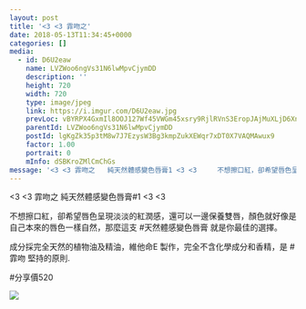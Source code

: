 ```yaml
---
layout: post
title: '<3 <3 霏吻之' 
date: 2018-05-13T11:34:45+0000 
categories: [] 
media:
  - id: D6U2eaw
    name: LVZWoo6ngVs31N6lwMpvCjymDD
    description: ''   
    height: 720
    width: 720
    type: image/jpeg
    link: https://i.imgur.com/D6U2eaw.jpg
    prevLoc: vBYRPX4GxmIl8OOJ127Wf45VWGm45xsry9RjlRVnS3EropJAjMuXLjD6XnXvIzB4WXknJpFXkDLYQ9GqfVEQrgjzlEfX0Qy119RKSDjpK0KMk2sq8gMg7Km6hWrXYQxg7mCLy3PnqkZGs5G1149jGLcY5Dw8ZE0QIznEYQPPqOf0Q8gAEOO3FAQl8jA6OGCzxEDX69XqTpYMV6Kyo3T5ZPlnYxABSjJmR1zWxEilVPMzWMQyIK1jDWBjg0soRvxLzwBX
    parentId: LVZWoo6ngVs31N6lwMpvCjymDD
    postId: lgKgZk35p3tM8w7J7EzysW3Bg3kmpZukXEWqr7xDT0X7VAQMAwux9
    factor: 1.00
    portrait: 0
    mInfo: dSBKroZMlCmChGs
message: '<3 <3 霏吻之   純天然體感變色唇膏1 <3 <3     不想擦口紅，卻希望唇色呈現淡淡的紅潤感，還可以一邊保養雙唇，顏色就好像..'  
---
```


<3 <3 霏吻之   純天然體感變色唇膏#1 <3 <3   
  
不想擦口紅，卻希望唇色呈現淡淡的紅潤感，還可以一邊保養雙唇，顏色就好像是自己本來的唇色一樣自然，那麼這支 #天然體感變色唇膏 就是你最佳的選擇。  
  
成分採完全天然的植物油及精油，維他命E 製作，完全不含化學成分和香精，是 #霏吻 堅持的原則.  
  
#分享價520


[//]: #media:  
<a href="https://i.imgur.com/D6U2eaw.jpg"><img class="postImage" src="https://i.imgur.com/D6U2eawh.jpg" />  
</a>   
